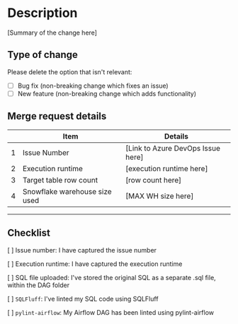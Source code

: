 # Description

[Summary of the change here]

## Type of change

Please delete the option that isn't relevant:

- [ ] Bug fix (non-breaking change which fixes an issue)
- [ ] New feature (non-breaking change which adds functionality)

## Merge request details

| | Item | Details |
| - |--| ------------|
| 1 | Issue Number | [Link to Azure DevOps Issue here] |
| 2 | Execution runtime | [execution runtime here] |
| 3 | Target table row count | [row count here] |
| 4 | Snowflake warehouse size used | [MAX WH size here] |

---

## Checklist

[ ] Issue number: I have captured the issue number

[ ] Execution runtime: I have captured the execution runtime

[ ] SQL file uploaded: I've stored the original SQL as a separate .sql file, within the DAG folder

[ ] `SQLFluff`: I've linted my SQL code using SQLFluff

[ ] `pylint-airflow`: My Airflow DAG has been linted using pylint-airflow
